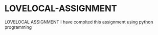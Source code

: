 # LOVELOCAL-ASSIGNMENT
LOVELOCAL ASSIGNMENT
I have complted this assignment using python programming

